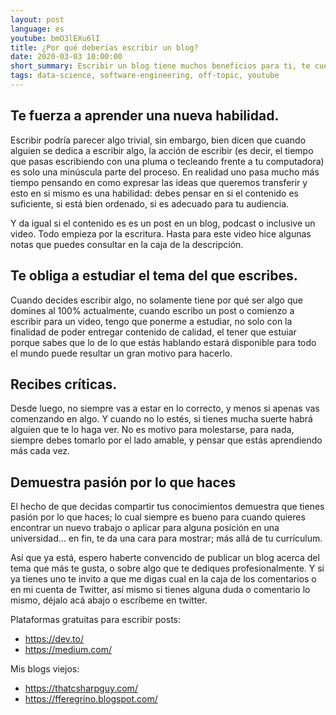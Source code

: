 ```yaml
---
layout: post
language: es
youtube: bmO3lEXu6lI
title: ¿Por qué deberías escribir un blog?
date: 2020-03-03 10:00:00
short_summary: Escribir un blog tiene muchos beneficios para ti, te cuento sobre algunos en este video.
tags: data-science, software-engineering, off-topic, youtube
---
```



## Te fuerza a aprender una nueva habilidad. 

Escribir podría parecer algo trivial, sin embargo, bien dicen que cuando alguien se dedica a escribir algo, la acción de escribir (es decir, el tiempo que pasas escribiendo con una pluma o tecleando frente a tu computadora) es solo una minúscula parte del proceso. En realidad uno pasa mucho más tiempo pensando en como expresar las ideas que queremos transferir y esto en si mismo es una habilidad: debes pensar en si el contenido es suficiente, si está bien ordenado,  si es adecuado para tu audiencia.

Y da igual si el contenido es es un post en un blog, podcast o inclusive un video. Todo empieza por la escritura. Hasta para este video hice algunas notas que puedes consultar en la caja de la descripción.

## Te obliga a estudiar el tema del que escribes.

Cuando decides escribir algo, no solamente tiene por qué ser algo que domines al 100% actualmente, cuando escribo un post o comienzo a escribir para un video, tengo que ponerme a estudiar, no solo con la finalidad de poder entregar contenido de calidad, el tener que estuiar porque sabes que lo de lo que estás hablando estará disponible para todo el mundo puede resultar un gran motivo para hacerlo.

## Recibes críticas.

Desde luego, no siempre vas a estar en lo correcto, y menos si apenas vas comenzando en algo. Y cuando no lo estés, si tienes mucha suerte habrá alguien que te lo haga ver. No es motivo para molestarse, para nada, siempre debes tomarlo por el lado amable, y pensar que estás aprendiendo más cada vez.

## Demuestra pasión por lo que haces

El hecho de que decidas compartir tus conocimientos demuestra que tienes pasión por lo que haces; lo cual siempre es bueno para cuando quieres encontrar un nuevo trabajo o aplicar para alguna posición en una universidad… en fin, te da una cara para mostrar; más allá de tu currículum.

Así que ya está, espero haberte convencido de publicar un blog acerca del tema que más te gusta, o sobre algo que te dediques profesionalmente. Y si ya tienes uno te invito a que me digas cual en la caja de los comentarios o en mi cuenta de Twitter, así mismo si tienes alguna duda o comentario lo mismo, déjalo acá abajo o escríbeme en twitter.

Plataformas gratuitas para escribir posts: 

 - <a href="https://dev.to/">https://dev.to/</a>
 - <a href="https://medium.com/">https://medium.com/</a>

Mis blogs viejos:

 - <a href="https://thatcsharpguy.com/">https://thatcsharpguy.com/</a>
 - <a href="https://fferegrino.blogspot.com/">https://fferegrino.blogspot.com/</a>
